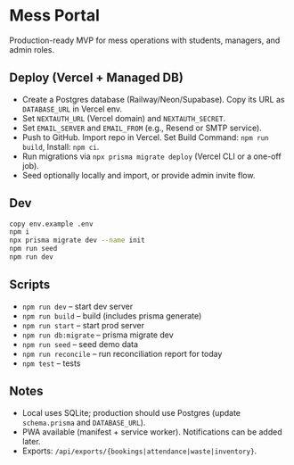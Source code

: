 # Mess Portal

Production-ready MVP for mess operations with students, managers, and admin roles.

## Deploy (Vercel + Managed DB)
- Create a Postgres database (Railway/Neon/Supabase). Copy its URL as `DATABASE_URL` in Vercel env.
- Set `NEXTAUTH_URL` (Vercel domain) and `NEXTAUTH_SECRET`.
- Set `EMAIL_SERVER` and `EMAIL_FROM` (e.g., Resend or SMTP service).
- Push to GitHub. Import repo in Vercel. Set Build Command: `npm run build`, Install: `npm ci`.
- Run migrations via `npx prisma migrate deploy` (Vercel CLI or a one-off job).
- Seed optionally locally and import, or provide admin invite flow.

## Dev
```bash
copy env.example .env
npm i
npx prisma migrate dev --name init
npm run seed
npm run dev
```

## Scripts
- `npm run dev` – start dev server
- `npm run build` – build (includes prisma generate)
- `npm run start` – start prod server
- `npm run db:migrate` – prisma migrate dev
- `npm run seed` – seed demo data
- `npm run reconcile` – run reconciliation report for today
- `npm test` – tests

## Notes
- Local uses SQLite; production should use Postgres (update `schema.prisma` and `DATABASE_URL`).
- PWA available (manifest + service worker). Notifications can be added later.
- Exports: `/api/exports/{bookings|attendance|waste|inventory}`.
